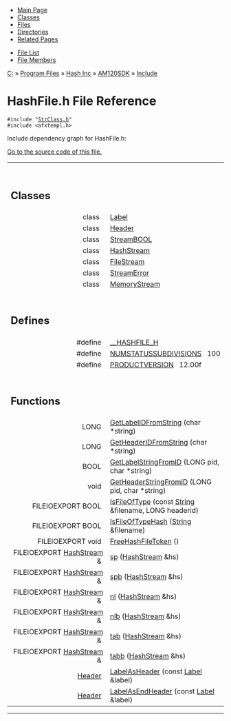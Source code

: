 <div class="tabs">

- [Main Page](index.md)
- [Classes](annotated.md)
- <span id="current">[Files](files.md)</span>
- [Directories](dirs.md)
- [Related Pages](pages.md)

</div>

<div class="tabs">

- [File List](files.md)
- [File Members](globals.md)

</div>

<div class="nav">

<a href="dir_C_3A_2F.md" class="el">C:</a> » <a href="dir_C_3A_2FProgram_20Files_2F.md" class="el">Program Files</a> » <a href="dir_C_3A_2FProgram_20Files_2FHash_20Inc_2F.md" class="el">Hash Inc</a> » <a href="dir_C_3A_2FProgram_20Files_2FHash_20Inc_2FAM120SDK_2F.md" class="el">AM120SDK</a> » <a href="dir_C_3A_2FProgram_20Files_2FHash_20Inc_2FAM120SDK_2FInclude_2F.md" class="el">Include</a>

</div>

# HashFile.h File Reference

`#include "`<a href="StrClass_8h-source.md" class="el"><code>StrClass.h</code></a>`"`  
`#include <afxtempl.h>`  

Include dependency graph for HashFile.h:

<span class="image placeholder" original-image-src="HashFile_8h__incl.gif" original-image-title="" border="0" usemap="#C:/Program Files/Hash Inc/AM120SDK/Include/HashFile.h_map"></span>

[Go to the source code of this file.](HashFile_8h-source.md)

<table data-border="0" data-cellpadding="0" data-cellspacing="0">
<colgroup>
<col style="width: 50%" />
<col style="width: 50%" />
</colgroup>
<tbody>
<tr>
<td></td>
<td></td>
</tr>
<tr>
<td colspan="2"><br />
&#10;<h2 id="classes">Classes</h2></td>
</tr>
<tr>
<td class="memItemLeft" style="text-align: right;" data-nowrap="" data-valign="top">class  </td>
<td class="memItemRight" data-valign="bottom"><a href="classLabel.md" class="el">Label</a></td>
</tr>
<tr>
<td class="memItemLeft" style="text-align: right;" data-nowrap="" data-valign="top">class  </td>
<td class="memItemRight" data-valign="bottom"><a href="classHeader.md" class="el">Header</a></td>
</tr>
<tr>
<td class="memItemLeft" style="text-align: right;" data-nowrap="" data-valign="top">class  </td>
<td class="memItemRight" data-valign="bottom"><a href="classStreamBOOL.md" class="el">StreamBOOL</a></td>
</tr>
<tr>
<td class="memItemLeft" style="text-align: right;" data-nowrap="" data-valign="top">class  </td>
<td class="memItemRight" data-valign="bottom"><a href="classHashStream.md" class="el">HashStream</a></td>
</tr>
<tr>
<td class="memItemLeft" style="text-align: right;" data-nowrap="" data-valign="top">class  </td>
<td class="memItemRight" data-valign="bottom"><a href="classFileStream.md" class="el">FileStream</a></td>
</tr>
<tr>
<td class="memItemLeft" style="text-align: right;" data-nowrap="" data-valign="top">class  </td>
<td class="memItemRight" data-valign="bottom"><a href="classStreamError.md" class="el">StreamError</a></td>
</tr>
<tr>
<td class="memItemLeft" style="text-align: right;" data-nowrap="" data-valign="top">class  </td>
<td class="memItemRight" data-valign="bottom"><a href="classMemoryStream.md" class="el">MemoryStream</a></td>
</tr>
<tr>
<td colspan="2"><br />
&#10;<h2 id="defines">Defines</h2></td>
</tr>
<tr>
<td class="memItemLeft" style="text-align: right;" data-nowrap="" data-valign="top">#define </td>
<td class="memItemRight" data-valign="bottom"><a href="HashFile_8h.md#d142546a7ec56c2939aef41af92b1df0" class="el">__HASHFILE_H</a></td>
</tr>
<tr>
<td class="memItemLeft" style="text-align: right;" data-nowrap="" data-valign="top">#define </td>
<td class="memItemRight" data-valign="bottom"><a href="HashFile_8h.md#1c8d4b9e4fb469e87842090dd22a2e5a" class="el">NUMSTATUSSUBDIVISIONS</a>   100</td>
</tr>
<tr>
<td class="memItemLeft" style="text-align: right;" data-nowrap="" data-valign="top">#define </td>
<td class="memItemRight" data-valign="bottom"><a href="HashFile_8h.md#10c2342bfaf8ea8d8c7d2b06f9d9f485" class="el">PRODUCTVERSION</a>   12.00f</td>
</tr>
<tr>
<td colspan="2"><br />
&#10;<h2 id="functions">Functions</h2></td>
</tr>
<tr>
<td class="memItemLeft" style="text-align: right;" data-nowrap="" data-valign="top">LONG </td>
<td class="memItemRight" data-valign="bottom"><a href="HashFile_8h.md#31651a58ad0e0917a2aef68f9d809e89" class="el">GetLabelIDFromString</a> (char *string)</td>
</tr>
<tr>
<td class="memItemLeft" style="text-align: right;" data-nowrap="" data-valign="top">LONG </td>
<td class="memItemRight" data-valign="bottom"><a href="HashFile_8h.md#093dfdc372c3686bce9b66c065b2996d" class="el">GetHeaderIDFromString</a> (char *string)</td>
</tr>
<tr>
<td class="memItemLeft" style="text-align: right;" data-nowrap="" data-valign="top">BOOL </td>
<td class="memItemRight" data-valign="bottom"><a href="HashFile_8h.md#5705b8edecaf69eb1d563b84dbb269c2" class="el">GetLabelStringFromID</a> (LONG pid, char *string)</td>
</tr>
<tr>
<td class="memItemLeft" style="text-align: right;" data-nowrap="" data-valign="top">void </td>
<td class="memItemRight" data-valign="bottom"><a href="HashFile_8h.md#fc7caea5c1d3301f6b594eb7e3c18e32" class="el">GetHeaderStringFromID</a> (LONG pid, char *string)</td>
</tr>
<tr>
<td class="memItemLeft" style="text-align: right;" data-nowrap="" data-valign="top">FILEIOEXPORT BOOL </td>
<td class="memItemRight" data-valign="bottom"><a href="HashFile_8h.md#bac5ddbca35f0b9549a45c00fe9a9db9" class="el">IsFileOfType</a> (const <a href="classString.md" class="el">String</a> &amp;filename, LONG headerid)</td>
</tr>
<tr>
<td class="memItemLeft" style="text-align: right;" data-nowrap="" data-valign="top">FILEIOEXPORT BOOL </td>
<td class="memItemRight" data-valign="bottom"><a href="HashFile_8h.md#806ffc0ad13c1fba4ddbe6d08cb63603" class="el">IsFileOfTypeHash</a> (<a href="classString.md" class="el">String</a> &amp;filename)</td>
</tr>
<tr>
<td class="memItemLeft" style="text-align: right;" data-nowrap="" data-valign="top">FILEIOEXPORT void </td>
<td class="memItemRight" data-valign="bottom"><a href="HashFile_8h.md#eeafdcf8da24a774bffa17eedd4c827b" class="el">FreeHashFileToken</a> ()</td>
</tr>
<tr>
<td class="memItemLeft" style="text-align: right;" data-nowrap="" data-valign="top">FILEIOEXPORT <a href="classHashStream.md" class="el">HashStream</a> &amp; </td>
<td class="memItemRight" data-valign="bottom"><a href="HashFile_8h.md#f9bfd2a8aac87535d59540d88fae3260" class="el">sp</a> (<a href="classHashStream.md" class="el">HashStream</a> &amp;hs)</td>
</tr>
<tr>
<td class="memItemLeft" style="text-align: right;" data-nowrap="" data-valign="top">FILEIOEXPORT <a href="classHashStream.md" class="el">HashStream</a> &amp; </td>
<td class="memItemRight" data-valign="bottom"><a href="HashFile_8h.md#23977c20e77dd2c85b3f8f9d8a0b7e10" class="el">spb</a> (<a href="classHashStream.md" class="el">HashStream</a> &amp;hs)</td>
</tr>
<tr>
<td class="memItemLeft" style="text-align: right;" data-nowrap="" data-valign="top">FILEIOEXPORT <a href="classHashStream.md" class="el">HashStream</a> &amp; </td>
<td class="memItemRight" data-valign="bottom"><a href="HashFile_8h.md#4e9ece76d43756c9b2e29fe77577fb44" class="el">nl</a> (<a href="classHashStream.md" class="el">HashStream</a> &amp;hs)</td>
</tr>
<tr>
<td class="memItemLeft" style="text-align: right;" data-nowrap="" data-valign="top">FILEIOEXPORT <a href="classHashStream.md" class="el">HashStream</a> &amp; </td>
<td class="memItemRight" data-valign="bottom"><a href="HashFile_8h.md#207c954eca36f1b50f68fd9c0c91adfc" class="el">nlb</a> (<a href="classHashStream.md" class="el">HashStream</a> &amp;hs)</td>
</tr>
<tr>
<td class="memItemLeft" style="text-align: right;" data-nowrap="" data-valign="top">FILEIOEXPORT <a href="classHashStream.md" class="el">HashStream</a> &amp; </td>
<td class="memItemRight" data-valign="bottom"><a href="HashFile_8h.md#a833ef0bbd8e8e6aaea7945f49184de2" class="el">tab</a> (<a href="classHashStream.md" class="el">HashStream</a> &amp;hs)</td>
</tr>
<tr>
<td class="memItemLeft" style="text-align: right;" data-nowrap="" data-valign="top">FILEIOEXPORT <a href="classHashStream.md" class="el">HashStream</a> &amp; </td>
<td class="memItemRight" data-valign="bottom"><a href="HashFile_8h.md#387c7d1a5d2a2904e8c5b184de8d429f" class="el">tabb</a> (<a href="classHashStream.md" class="el">HashStream</a> &amp;hs)</td>
</tr>
<tr>
<td class="memItemLeft" style="text-align: right;" data-nowrap="" data-valign="top"><a href="classHeader.md" class="el">Header</a> </td>
<td class="memItemRight" data-valign="bottom"><a href="HashFile_8h.md#7a9328ac0752a5a6fad93e450c4f1676" class="el">LabelAsHeader</a> (const <a href="classLabel.md" class="el">Label</a> &amp;label)</td>
</tr>
<tr>
<td class="memItemLeft" style="text-align: right;" data-nowrap="" data-valign="top"><a href="classHeader.md" class="el">Header</a> </td>
<td class="memItemRight" data-valign="bottom"><a href="HashFile_8h.md#6470fec773dd6b0b75015029471442c9" class="el">LabelAsEndHeader</a> (const <a href="classLabel.md" class="el">Label</a> &amp;label)</td>
</tr>
</tbody>
</table>

------------------------------------------------------------------------

